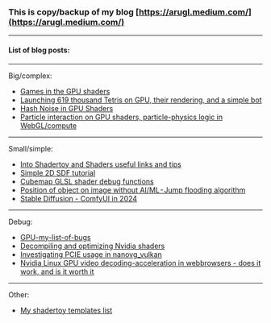 ### This is copy/backup of my blog [https://arugl.medium.com/](https://arugl.medium.com/)
___

#### List of blog posts:

___

Big/complex:

- [Games in the GPU shaders](Games_in_the_GPU_shaders/README.md)
- [Launching 619 thousand Tetris on GPU, their rendering, and a simple bot](Launching_619_thousand_Tetris_on_GPU/README.md)
- [Hash Noise in GPU Shaders](Hash_Noise_in_GPU_Shaders/README.md)
- [Particle interaction on GPU shaders, particle-physics logic in WebGL/compute](Particle_interaction_on_GPU_shaders_particle_physics/README.md)

___

Small/simple:

- [Into Shadertoy and Shaders useful links and tips](Into_Shadertoy_and_Shaders_useful_links_and_tips/README.md)
- [Simple 2D SDF tutorial](simple_SDF_tutorial/README.md)
- [Cubemap GLSL shader debug functions](Cubemap_GLSL_shader_debug_functions/README.md)
- [Position of object on image without AI/ML - Jump flooding algorithm](Position_of_object_on_image_without_AI_ML_Jump_flooding_algorithm/README.md)
- [Stable Diffusion - ComfyUI in 2024](SD_in_2024/README.md)

___

Debug:

- [GPU-my-list-of-bugs](https://github.com/danilw/GPU-my-list-of-bugs)
- [Decompiling and optimizing Nvidia shaders](decompiling_and_optimizing_nvidia_shaders/README.md)
- [Investigating PCIE usage in nanovg_vulkan](Vulkan-PCIE-band-vs-OGL/README.md)
- [Nvidia Linux GPU video decoding-acceleration in webbrowsers - does it work, and is it worth it](nvidia_linux_gpu_video_accceleration_webbrowsers/README.md)

___

Other:

- [My shadertoy templates list](my_shader_templates_list/README.md)
